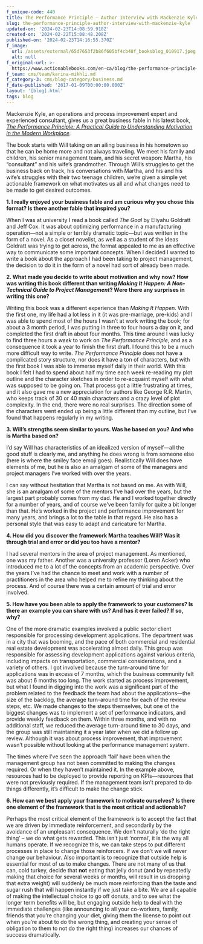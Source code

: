```yaml
---
f_unique-code: 440
title: The Performance Principle — Author Interview with Mackenzie Kyle
slug: the-performance-principle-author-interview-with-mackenzie-kyle
updated-on: '2024-02-23T14:08:59.918Z'
created-on: '2024-02-22T15:08:48.208Z'
published-on: '2024-02-23T14:16:55.370Z'
f_image:
  url: /assets/external/65d7653f2b86f605bf4cb48f_booksblog_010917.jpeg
  alt: null
f_original-url: >-
  https://www.actionablebooks.com/en-ca/blog/the-performance-principle-author-interview-with-mackenzie-kyle/
f_team: cms/team/karina-mikhli.md
f_category-3: cms/blog-category/business.md
f_date-published: '2017-01-09T00:00:00.000Z'
layout: '[blog].html'
tags: blog
---
```


Mackenzie Kyle, an operations and process improvement expert and experienced consultant, gives us a great business fable in his latest book, [_The Performance Principle: A Practical Guide to Understanding Motivation in the Modern Workplace_](https://www.amazon.com/Performance-Principle-Practical-Understanding-Motivation-ebook/dp/B01CIR4UVW/ref=sr_1_13?ie=UTF8&qid=1483983936&sr=8-13&keywords=the+performance+principle)_._

The book starts with Will taking on an ailing business in his hometown so that he can be home more and not always traveling. We meet his family and children, his senior management team, and his secret weapon: Martha, his “consultant” and his wife’s grandmother. Through Will’s struggles to get the business back on track, his conversations with Martha, and his and his wife’s struggles with their two teenage children, we’re given a simple yet actionable framework on what motivates us all and what changes need to be made to get desired outcomes.

**1\. I really enjoyed your business fable and am curious why you chose this format? Is there another fable that inspired you?**

When I was at university I read a book called _The Goal_ by Eliyahu Goldratt and Jeff Cox. It was about optimizing performance in a manufacturing operation—not a simple or terribly dramatic topic—but was written in the form of a novel. As a closet novelist, as well as a student of the ideas Goldratt was trying to get across, the format appealed to me as an effective way to communicate some important concepts. When I decided I wanted to write a book about the approach I had been taking to project management, the decision to do it in the form of a novel had sort of already been made.

**2\. What made you decide to write about motivation and why now? How was writing this book different than writing _Making It Happen: A Non-Technical Guide to Project Management_? Were there any surprises in writing this one?**

Writing this book was a different experience than _Making It Happen_. With the first one, my life had a lot less in it (it was pre-marriage, pre-kids) and I was able to spend most of the hours I wasn’t at work writing the book; for about a 3 month period, I was putting in three to four hours a day on it, and completed the first draft in about four months. This time around I was lucky to find three hours a _week_ to work on _The Performance Principle_, and as a consequence it took a year to finish the first draft. I found this to be a much more difficult way to write. _The Performance Principle_ does not have a complicated story structure, nor does it have a ton of characters, but with the first book I was able to immerse myself daily in their world. With this book I felt I had to spend about half my time each week re-reading my plot outline and the character sketches in order to re-acquaint myself with what was supposed to be going on. That process got a little frustrating at times, and it also gave me a new appreciation for authors like George R.R. Martin, who keeps track of 30 or 40 main characters and a crazy level of plot complexity. In the end, there were no real surprises. The direction some of the characters went ended up being a little different than my outline, but I’ve found that happens regularly in my writing.

**3\. Will’s strengths seem similar to yours. Was he based on you? And who is Martha based on?**

I’d say Will has characteristics of an idealized version of myself—all the good stuff is clearly me, and anything he does wrong is from someone else (here is where the smiley face emoji goes). Realistically Will does have elements of me, but he is also an amalgam of some of the managers and project managers I’ve worked with over the years.

I can say without hesitation that Martha is not based on me. As with Will, she is an amalgam of some of the mentors I’ve had over the years, but the largest part probably comes from my dad. He and I worked together directly for a number of years, and of course we’ve been family for quite a bit longer than that. He’s worked in the project and performance improvement for many years, and brings a lot to the table in that regard. He also has a personal style that was easy to adapt and caricature for Martha.

**4\. How did you discover the framework Martha teaches Will? Was it through trial and error or did you too have a mentor?**

I had several mentors in the area of project management. As mentioned, one was my father. Another was a university professor (Loren Acker) who introduced me to a lot of the concepts from an academic perspective. Over the years I’ve had the chance to meet and work with a number of practitioners in the area who helped me to refine my thinking about the process. And of course there was a certain amount of trial and error involved.

**5\. How have you been able to apply the framework to your customers? Is there an example you can share with us? And has it ever failed? If so, why?**

One of the more dramatic examples involved a public sector client responsible for processing development applications. The department was in a city that was booming, and the pace of both commercial and residential real estate development was accelerating almost daily. This group was responsible for assessing development applications against various criteria, including impacts on transportation, commercial considerations, and a variety of others. I got involved because the turn-around time for applications was in excess of 7 months, which the business community felt was about 6 months too long. The work started as process improvement, but what I found in digging into the work was a significant part of the problem related to the feedback the team had about the applications—the size of the backlog, the average turn-around time for each of the review steps, etc. We made changes to the steps themselves, but one of the biggest changes was to implement a set of performance indicators, and provide weekly feedback on them. Within three months, and with no additional staff, we reduced the average turn-around time to 30 days, and the group was still maintaining it a year later when we did a follow up review. Although it was about process improvement, that improvement wasn’t possible without looking at the performance management system.

The times where I’ve seen the approach ‘fail’ have been when the management group has not been committed to making the changes required. Or when they haven’t maintained it. In the example above, resources had to be deployed to provide reporting on KPIs—resources that were not previously required. If the management team isn’t prepared to do things differently, it’s difficult to make the change stick.

**6\. How can we best apply your framework to motivate ourselves? Is there one element of the framework that is the most critical and actionable?**

Perhaps the most critical element of the framework is to accept the fact that we are driven by immediate reinforcement, and secondarily by the avoidance of an unpleasant consequence. We don’t naturally ‘do the right thing’ – we do what gets rewarded. This isn’t just ‘normal’, it is the way all humans operate. If we recognize this, we can take steps to put different processes in place to change those reinforcers. If we don’t we will never change our behaviour. Also important is to recognize that outside help is essential for most of us to make changes. There are not many of us that can, cold turkey, decide that **not** eating that jelly donut (and by repeatedly making that choice for several weeks or months, will result in us dropping that extra weight) will suddenly be much more reinforcing than the taste and sugar rush that will happen instantly if we just take a bite. We are all capable of making the intellectual choice to go off donuts, and to see what the longer term benefits will be, but engaging outside help to deal with the immediate challenges (like announcing to all your co-workers, family, friends that you’re changing your diet, giving them the license to point out when you’re about to do the wrong thing, and creating your sense of obligation to them to not do the right thing) increases our chances of success dramatically.
